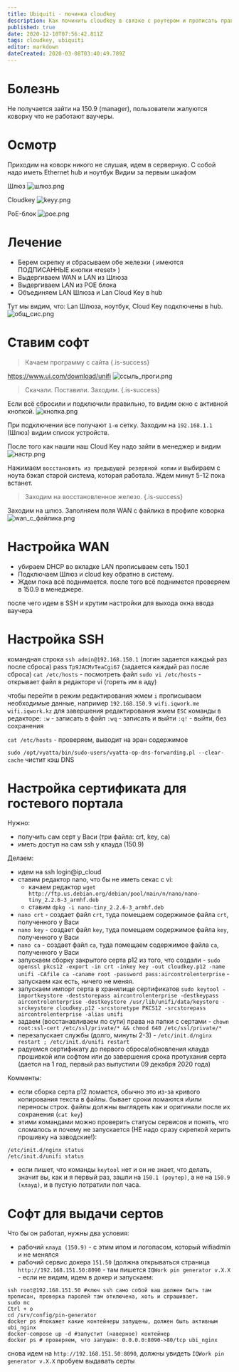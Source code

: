 ```yaml
---
title: Ubiquiti - починка cloudkey
description: Как починить cloudkey в связке с роутером и прописать правильные хосты
published: true
date: 2020-12-10T07:56:42.811Z
tags: cloudkey, ubiquiti
editor: markdown
dateCreated: 2020-03-08T03:40:49.789Z
---
```


# Болезнь

Не получается зайти на 150.9 (manager), пользователи жалуются коворку что не работают ваучеры. 

# Осмотр

Приходим на коворк никого не слушая, идем в серверную.
С собой надо иметь Ethernet hub  и ноутбук
Видим за первым шкафом 

Шлюз
![шлюз.png](/шлюз.png)

Cloudkey
![keyy.png](/keyy.png)

PoE-блок
![poe.png](/poe.png)


# Лечение

- Берем скрепку и сбрасываем обе железки ( имеются ПОДПИСАННЫЕ кнопки «reset» )
- Выдергиваем WAN и LAN из Шлюза 
- Выдергиваем LAN из POE блока
- Объединяем LAN Шлюза и Lan Cloud Key в hub

Тут мы видим, что: Lan Шлюза, ноутбук, Cloud Key подключены в  hub.
![общ_сис.png](/общ_сис.png)

# Cтавим софт

> Качаем программу с сайта
{.is-success}

https://www.ui.com/download/unifi 
![ссыль_проги.png](/ссыль_проги.png)

> Скачали. Поставили. Заходим. 
{.is-success}

Если всё сбросили и подключили правильно, то видим окно с активной кнопкой. 
![кнопка.png](/кнопка.png)


При подключении все получают `1-ю` сетку.
Заходим на `192.168.1.1` (Шлюз) видим список устройств. 

После того как нашли наш Cloud Key надо зайти в менеджер и видим 
![настр.png](/настр.png)

Нажимаем `восстановить из предыдущей резервной копии` и выбираем с ноута бэкап старой система, которая работала. Ждем минут 5-12 пока встанет. 

> Заходим на восстановленное железо. 
{.is-success}

Заходим на шлюз. Заполняем поля WAN с файлика в профиле коворка
![wan_с_файлика.png](/wan_с_файлика.png)

# Настройка WAN

- убираем DHCP во вкладке LAN прописываем сеть 150.1 
- Подключаем Шлюз и cloud key обратно в систему. 
- Ждем пока всё поднимается. после того всё поднимется проверяем в 150.9 в менеджере. 

после чего идем в SSH и крутим настройки для выхода окна ввода ваучера


# Настройка SSH

командная строка
`ssh admin@192.168.150.1` (логин задается каждый раз после сброса)
pass `Tp9JACMvTeaCgi67` (задается каждый раз после сброса)
`cat /etc/hosts` - посмотреть файл
`sudo vi /etc/hosts` - открывает файл в редакторе vi (гореть им в аду)

чтобы перейти в режим редактирования жмем `i`
прописываем необходимые данные, например `192.168.150.9	wifi.iqwork.me wifi.iqwork.kz`
для завершения редактирования жмем `ESC`
команды в редакторе:
`:w` - записать в файл 
`:wq` - записать и выйти
`:q!` - выйти, без сохранения

`cat /etc/hosts` - проверяем, выводит на эран содержимое

`sudo /opt/vyatta/bin/sudo-users/vyatta-op-dns-forwarding.pl --clear-cache` чистит кэш DNS

# Настройка сертификата для гостевого портала

Нужно:
- получить сам серт у Васи (три файла: crt, key, ca)
- иметь доступ на сам ssh у клауда (150.9)

Делаем:
- идем на ssh login@ip_cloud
- ставим редактор nano, что бы не иметь секас с vi:
	- качаем редактор `wget http://ftp.us.debian.org/debian/pool/main/n/nano/nano-tiny_2.2.6-3_armhf.deb`
  - ставим `dpkg -i nano-tiny_2.2.6-3_armhf.deb`
- `nano crt` - создает файл `crt`, туда помещаем содержимое файла `crt`, полученного у Васи
- `nano key` - создает файл `key`, туда помещаем содержимое файла `key`, полученного у Васи
- `nano ca` - создает файл `ca`, туда помещаем содержимое файла `ca`, полученного у Васи
- запускаем сборку закрытого серта p12 из того, что создали - `sudo openssl pkcs12 -export -in crt -inkey key -out cloudkey.p12 -name unifi -CAfile ca -caname root -password pass:aircontrolenterprise` - запускаем как есть, ничего не меняя.
- запускаем импорт серта в хранилище сертификатов `sudo keytool -importkeystore -deststorepass aircontrolenterprise -destkeypass aircontrolenterprise -destkeystore /usr/lib/unifi/data/keystore -srckeystore cloudkey.p12 -srcstoretype PKCS12 -srcstorepass aircontrolenterprise -alias unifi`
- задаем (восстанавливаем по сути) права на папки с сертами - `chown root:ssl-cert /etc/ssl/private/* && chmod 640 /etc/ssl/private/*`
- перезапускает службы (долго, минуты 2-3) - `/etc/init.d/nginx restart ; /etc/init.d/unifi restart`
- радуемся сертификату до первого сброса\обновления клауда прошивкой или софтом или до завершения срока протухания серта (дается на 1 год, первый раз выпустили 09 декабря 2020 года)

Комменты:
- если сборка серта p12 ломается, обычно это из-за кривого копирования текста в файлы. бывает сроки ломаются и\или переносы строк.
файлы должны выглядеть как и оригинали после их сохранения (`cat key`)
- этими командами можно проверить статусы сервисов и понять, что сломалось и почему не запускается (НЕ надо сразу скрепкой херить прошивку на заводские!):
```
/etc/init.d/nginx status
/etc/init.d/unifi status
```

- если пишет, что команды `keytool` нет и он не знает, что делать, значит вы, как и я первый раз, зашли на `150.1 (роутер)`, а не на `150.9 (клауд)`, и в пустую потратили пол часа.

# Софт для выдачи сертов

Что бы он работал, нужны два условия:
- рабочий `клауд (150.9)` - с этим ипом и логопасом, который wifiadmin и не менялся
- рабочий сервис докера `151.50` (должна открываться страница `http://192.168.151.50:8090` - там пишется `IQWork pin generator v.X.X` - если не видим, идем в докер и запускаем:
```
ssh root@192.168.151.50 #ключ ssh само собой ваш должен быть там прописан, проверка паролей там отключена, хоть и спрашивает.
sudo mc
Ctrl + o
cd /srv/config/pin-generator
docker ps #покажет какие контейнеры запущены, должен быть активным ubi_nginx
docker-compose up -d #запустит (наверное) контейнер
docker ps # проверяем, что запущен: 0.0.0.0:8090->80/tcp ubi_nginx
```

снова идем на `http://192.168.151.50:8090`, должны увидеть `IQWork pin generator v.X.X`
пробуем выдавать серты